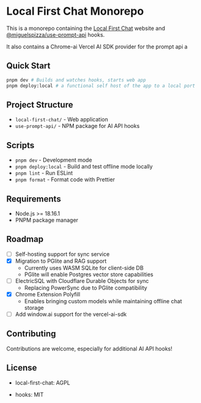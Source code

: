 # Local First Chat Monorepo

This is a monorepo containing the [Local First Chat](https://localfirstchat.com) website and [@miguelspizza/use-prompt-api](https://www.npmjs.com/package/@miguelspizza/use-prompt-api) hooks.

It also contains a Chrome-ai Vercel AI SDK provider for the prompt api
a

## Quick Start

```bash
pnpm dev # Builds and watches hooks, starts web app
pnpm deploy:local # a functional self host of the app to a local port

```

## Project Structure

- `local-first-chat/` - Web application
- `use-prompt-api/` - NPM package for AI API hooks

## Scripts

- `pnpm dev` - Development mode
- `pnpm deploy:local` - Build and test offline mode locally
- `pnpm lint` - Run ESLint
- `pnpm format` - Format code with Prettier

## Requirements

- Node.js >= 18.16.1
- PNPM package manager

## Roadmap

- [ ] Self-hosting support for sync service
- [x] Migration to PGlite and RAG support
  - Currently uses WASM SQLite for client-side DB
  - PGlite will enable Postgres vector store capabilities
- [ ] ElectricSQL with Cloudflare Durable Objects for sync
  - Replacing PowerSync due to PGlite compatibility
- [x] Chrome Extension Polyfill
  - Enables bringing custom models while maintaining offline chat storage
- [ ] Add window.ai support for the vercel-ai-sdk

## Contributing

Contributions are welcome, especially for additional AI API hooks!

## License

- local-first-chat: AGPL

- hooks: MIT
